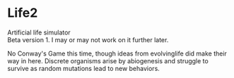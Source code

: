 # Life2
Artificial life simulator  
Beta version 1. I may or may not work on it further later.

No Conway's Game this time, though ideas from evolvinglife did make their way in here. Discrete organisms arise by abiogenesis and struggle to survive as random mutations lead to new behaviors.
